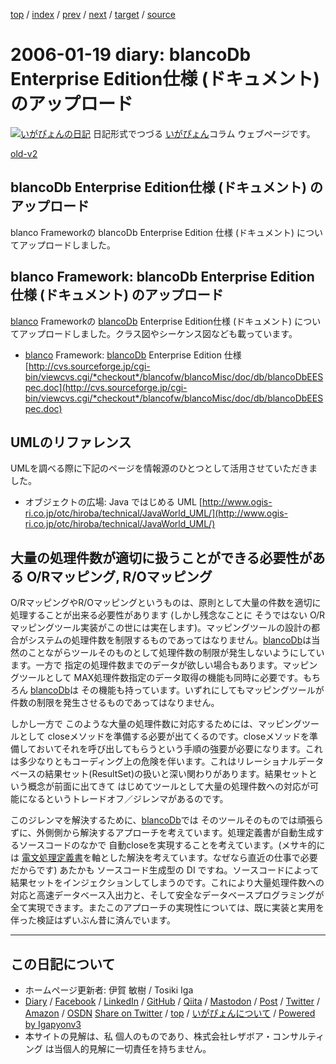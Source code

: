 [top](../index.html) 
 / [index](index.html) 
 / [prev](ig060118.html) 
 / [next](ig060120.html) 
 / [target](https://www.igapyon.jp/igapyon/diary/2006/ig060119.html) 
 / [source](https://github.com/igapyon/diary/blob/master/2006/ig060119.src.md) 

2006-01-19 diary: blancoDb Enterprise Edition仕様 (ドキュメント) のアップロード
=====================================================================================================
[![いがぴょんの日記](https://www.igapyon.jp/igapyon/diary/images/iga202308_64.jpg "いがぴょん")](https://www.igapyon.jp/igapyon/diary/memo/memoigapyon.html) 日記形式でつづる [いがぴょん](https://www.igapyon.jp/igapyon/diary/memo/memoigapyon.html)コラム ウェブページです。

[old-v2](ig060119-orig.html)

## blancoDb Enterprise Edition仕様 (ドキュメント) のアップロード

blanco Frameworkの blancoDb Enterprise Edition 仕様 (ドキュメント) についてアップロードしました。


## blanco Framework: blancoDb Enterprise Edition 仕様 (ドキュメント) のアップロード

[blanco](https://www.igapyon.jp/blanco/blanco.ja.html) Frameworkの [blancoDb](https://www.igapyon.jp/blanco/blancodb.html) Enterprise Edition仕様 (ドキュメント) についてアップロードしました。クラス図やシーケンス図なども載っています。

* [blanco](https://www.igapyon.jp/blanco/blanco.ja.html) Framework: [blancoDb](https://www.igapyon.jp/blanco/blancodb.html) Enterprise Edition 仕様
  [http://cvs.sourceforge.jp/cgi-bin/viewcvs.cgi/*checkout*/blancofw/blancoMisc/doc/db/blancoDbEESpec.doc](http://cvs.sourceforge.jp/cgi-bin/viewcvs.cgi/*checkout*/blancofw/blancoMisc/doc/db/blancoDbEESpec.doc)

## UMLのリファレンス

UMLを調べる際に下記のページを情報源のひとつとして活用させていただきました。

* オブジェクトの広場: Java ではじめる UML
  [http://www.ogis-ri.co.jp/otc/hiroba/technical/JavaWorld_UML/](http://www.ogis-ri.co.jp/otc/hiroba/technical/JavaWorld_UML/)

## 大量の処理件数が適切に扱うことができる必要性がある O/Rマッピング, R/Oマッピング

O/RマッピングやR/Oマッピングというものは、原則として大量の件数を適切に処理することが出来る必要性があります (しかし残念なことに そうではない
O/Rマッピングツール実装がこの世には実在します)。マッピングツールの設計の都合がシステムの処理件数を制限するものであってはなりません。[blancoDb](https://www.igapyon.jp/blanco/blancodb.html)は当然のことながらツールそのものとして処理件数の制限が発生しないようにしています。一方で 指定の処理件数までのデータが欲しい場合もあります。マッピングツールとして
MAX処理件数指定のデータ取得の機能も同時に必要です。もちろん [blancoDb](https://www.igapyon.jp/blanco/blancodb.html)は その機能も持っています。いずれにしてもマッピングツールが件数の制限を発生させるものであってはなりません。

しかし一方で このような大量の処理件数に対応するためには、マッピングツールとして closeメソッドを準備する必要が出てくるのです。closeメソッドを準備しておいてそれを呼び出してもらうという手順の強要が必要になります。これは多少なりともコーディング上の危険を伴います。これはリレーショナルデータベースの結果セット(ResultSet)の扱いと深い関わりがあります。結果セットという概念が前面に出てきて はじめてツールとして大量の処理件数への対応が可能になるというトレードオフ／ジレンマがあるのです。

このジレンマを解決するために、[blancoDb](https://www.igapyon.jp/blanco/blancodb.html)では そのツールそのものでは頑張らずに、外側側から解決するアプローチを考えています。処理定義書が自動生成するソースコードのなかで 自動closeを実現することを考えています。(メサキ的には [電文処理定義書](http://cvs.sourceforge.jp/cgi-bin/viewcvs.cgi/*checkout*/blancofw/blancoSOAPPlugin/meta/soap/wsdl/template/blancoWsdlTemplate.xls)を軸とした解決を考えています。なぜなら直近の仕事で必要だからです) あたかも ソースコード生成型の DI ですね。ソースコードによって結果セットをインジェクションしてしまうのです。これにより大量処理件数への対応と高速データベース入出力と、そして安全なデータベースプログラミングが全て実現できます。またこのアプローチの実現性については、既に実装と実用を伴った検証はずいぶん昔に済んでいます。


----------------------------------------------------------------------------------------------------

## この日記について

* ホームページ更新者: 伊賀 敏樹 / Tosiki Iga
* [Diary](https://www.igapyon.jp/igapyon/diary/) / [Facebook](https://www.facebook.com/igapyon) / [LinkedIn](https://www.linkedin.com/in/toshikiiga) / [GitHub](https://github.com/igapyon) / [Qiita](https://qiita.com/igapyon) / [Mastodon](https://social.vivaldi.net/@igapyon) / [Post](https://post.news/igapyon) / [Twitter](https://twitter.com/ToshikiIga) / [Amazon](https://www.amazon.co.jp/%E4%BC%8A%E8%B3%80-%E6%95%8F%E6%A8%B9/e/B004LTQWCQ) / [OSDN](https://ja.osdn.net/users/iga/)
[Share on Twitter](https://twitter.com/intent/tweet?hashtags=igapyon%2Cdiary%2C%E3%81%84%E3%81%8C%E3%81%B4%E3%82%87%E3%82%93&text=blancoDb+Enterprise+Edition%E4%BB%95%E6%A7%98+%28%E3%83%89%E3%82%AD%E3%83%A5%E3%83%A1%E3%83%B3%E3%83%88%29+%E3%81%AE%E3%82%A2%E3%83%83%E3%83%97%E3%83%AD%E3%83%BC%E3%83%89&url=https%3A%2F%2Fwww.igapyon.jp%2Figapyon%2Fdiary%2F2006%2Fig060119.html) / [top](../index.html) / [いがぴょんについて](https://www.igapyon.jp/igapyon/diary/memo/memoigapyon.html) / [Powered by Igapyonv3](https://github.com/igapyon/igapyonv3)
* 本サイトの見解は、私 個人のものであり、株式会社レザボア・コンサルティング は当個人的見解に一切責任を持ちません。 
